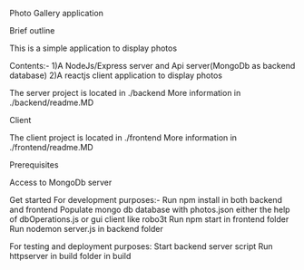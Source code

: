 Photo Gallery application

Brief outline

This is a simple application to display photos

Contents:-
1)A NodeJs/Express server and Api server(MongoDb as backend database)
2)A reactjs client application to display photos

The server project is located in ./backend More information in ./backend/readme.MD

Client

The client project is located in ./frontend More information in ./frontend/readme.MD

Prerequisites

Access to MongoDb server

Get started
For development purposes:-
Run npm install in both backend and frontend
Populate mongo db database with photos.json either the help of dbOperations.js or gui client like robo3t
Run npm start in frontend folder
Run nodemon server.js in backend folder

For testing and deployment purposes:
Start backend server script
Run httpserver in build folder in build
